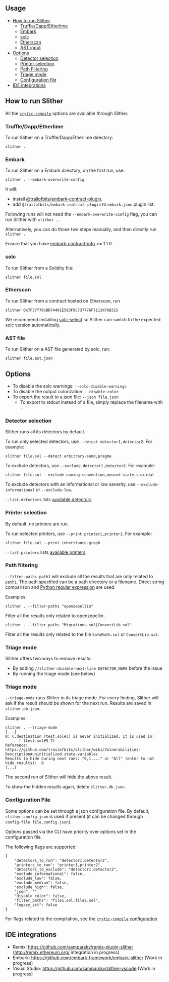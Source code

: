 ## Usage

- [How to run Slither](#how-to-run-slither)
  - [Truffle/Dapp/Etherlime](#truffledappetherlime) 
  - [Embark](#embark) 
  - [solc](#solc)
  - [Etherscan](#etherscan)
  - [AST input](#ast-file)
- [Options](#options)
  - [Detector selection](#detector-selection)
  - [Printer selection](#printer-selection)
  - [Path Filtering](#path-filtering)
  - [Triage mode](#triage-mode)
  - [Configuration file](#configuration-file)
- [IDE integrations](#ide-integration)

## How to run Slither

All the [`crytic-compile`](https://github.com/crytic/crytic-compile/wiki/Configuration) options are available through Slither.

### Truffle/Dapp/Etherlime

To run Slither on a Truffle/Dapp/Etherlime directory:
```
slither .
```

### Embark

To run Slither on a Embark directory, on the first run, use:
```
slither . --embark-overwrite-config
```

It will:
- install [@trailofbits/embark-contract-plugin](https://github.com/crytic/embark-contract-info).
- add `@trailofbits/embark-contract-plugin` to `embark.json` plugin list.

Following runs will not need the `--embark-overwrite-config` flag, you can run Slither with `slither .`.

Alternatively, you can do those two steps manually, and then directly run `slither .`

Ensure that you have [embark-contract-info](https://github.com/crytic/embark-contract-info) >= 1.1.0

### solc

To run Slither from a Solidity file:

```
slither file.sol
```

### Etherscan

To run Slither from a contract hosted on Etherscan, run

```
slither 0x7F37f78cBD74481E593F9C737776F7113d76B315
```

We recommend installing [solc-select](https://github.com/crytic/solc-select/) so Slither can switch to the expected solc version automatically.

### AST file

To run Slither on a AST file generated by solc, run:
```
slither file.ast.json
```

## Options

- To disable the solc warnings: `--solc-disable-warnings`
- To disable the output colorization: `--disable-color`
- To export the result to a json file: `--json file.json`
  - To export to stdout instead of a file, simply replace the filename with `-`

### Detector selection

Slither runs all its detectors by default.

To run only selected detectors, use `--detect detector1,detector2`. For example:
```
slither file.sol --detect arbitrary-send,pragma
```

To exclude detectors, use `--exclude detector1,detector2`. For example:
```
slither file.sol --exclude naming-convention,unused-state,suicidal
```

To exclude detectors with an informational or low severity, use `--exclude-informational` or `--exclude-low`.

`--list-detectors` lists [available detectors](https://github.com/trailofbits/slither/wiki/Detectors-Documentation).

### Printer selection

By default, no printers are run.

To run selected printers, use `--print printer1,printer2`. For example:
```
slither file.sol --print inheritance-graph
```

`--list-printers` lists [available printers](https://github.com/trailofbits/slither/wiki/Printers-Documentation).

### Path filtering

`--filter-paths path1` will exclude all the results that are only related to `path1`. The path specified can be a path directory or a filename. Direct string comparison and [Python regular expression](https://docs.python.org/3/library/re.html) are used.

Examples:
```
slither . --filter-paths "openzepellin"
```
Filter all the results only related to openzepellin.
```
slither . --filter-paths "Migrations.sol|ConvertLib.sol"
```
Filter all the results only related to the file `SafeMath.sol` or `ConvertLib.sol`.


### Triage mode

Slither offers two ways to remove results:
- By adding `//slither-disable-next-line DETECTOR_NAME` before the issue
- By running the triage mode (see below)

### Triage mode

`--triage-mode` runs Slither in its triage mode. For every finding, Slither will ask if the result should be shown for the next run. Results are saved in `slither.db.json`.

Examples:
```
slither . --triage-mode
[...]
0: C.destination (test.sol#3) is never initialized. It is used in:
	- f (test.sol#5-7)
Reference: https://github.com/trailofbits/slither/wiki/Vulnerabilities-Description#uninitialized-state-variables
Results to hide during next runs: "0,1,..." or "All" (enter to not hide results):  0
[...]
```

The second run of Slither will hide the above result.

To show the hidden results again, delete `slither.db.json`.

### Configuration File

Some options can be set through a json configuration file. By default,  `slither.config.json` is used if present (it can be changed through `--config-file file.config.json`).

Options passed via the CLI have priority over options set in the configuration file.

The following flags are supported:

```
{
    "detectors_to_run": "detector1,detector2",
    "printers_to_run": "printer1,printer2",
    "detectors_to_exclude": "detector1,detector2",
    "exclude_informational": false,
    "exclude_low": false,
    "exclude_medium": false,
    "exclude_high": false,
    "json": "",
    "disable_color": false,
    "filter_paths": "file1.sol,file2.sol",
    "legacy_ast": false
}
```

For flags related to the compilation, see the [`crytic-compile` configuration](https://github.com/crytic/crytic-compile/blob/master/crytic_compile/cryticparser/defaults.py)

## IDE integrations

* Remix: https://github.com/samparsky/remix-plugin-slither (http://remix.ethereum.org/ integration in progress)
* Embark: https://github.com/embark-framework/embark-slither (Work in progress)
* Visual Studio: https://github.com/samparsky/slither-vscode (Work in progress)
